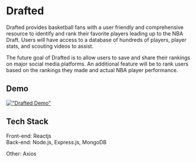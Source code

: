 # Drafted

Drafted provides basketball fans with a user friendly and comprehensive resource to identify and rank their favorite players leading up to the NBA Draft. Users will have access to a database of hundreds of players, player stats, and scouting videos to assist.

The future goal of Drafted is to allow users to save and share their rankings on major social media platforms. An additional feature will be to rank users based on the rankings they made and actual NBA player performance.

## Demo

[!["Drafted Demo"](https://cdn.loom.com/sessions/thumbnails/cff1fe9f13cb4ad091d8bc8279264560-1683082888484-with-play.gif)](https://www.loom.com/share/cff1fe9f13cb4ad091d8bc8279264560)

## Tech Stack

Front-end: Reactjs
<br>Back-end: Node.js, Express.js, MongoDB

Other: Axios
